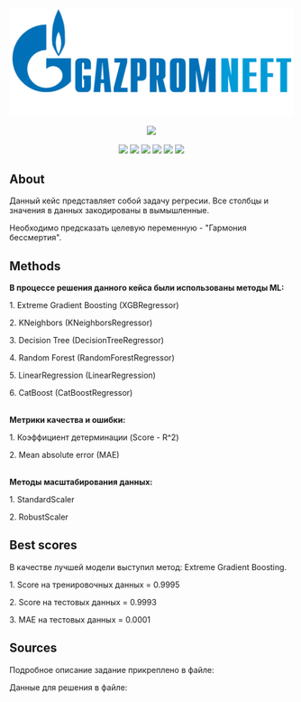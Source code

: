 <p align="center">
   <img src="cxg1zjmnr497zeq15ne9zzlausjb6obw.png" width="600">
</p>
<p align="center">
   <img src="https://img.shields.io/badge/Language-Jupyter Notebook-orange">
</p>
<p align="center">
   <img src="https://img.shields.io/badge/DecisionTree-2bd000">
   <img src="https://img.shields.io/badge/Random Forest-1c17e7">
   <img src="https://img.shields.io/badge/KNeighbors-a0109c">
   <img src="https://img.shields.io/badge/LinearRegression-80fed2">
   <img src="https://img.shields.io/badge/XGBoost-dc3f16">
   <img src="https://img.shields.io/badge/CatBoost-ebe633">
</p>

## About
<p align="Left">
   Данный кейс представляет собой задачу регресии. Все столбцы и значения в данных закодированы в вымышленные.

   Необходимо предсказать целевую переменную - "Гармония бессмертия".
</p>

## Methods
   <p align="Left">
  <b>В процессе решения данного кейса были использованы методы ML:</b>
  
   <p align="Left">
   <p> 1. Extreme Gradient Boosting (XGBRegressor)</p>
   <p> 2. KNeighbors (KNeighborsRegressor)</p>
   <p> 3. Decision Tree (DecisionTreeRegressor)</p>
   <p>  4. Random Forest (RandomForestRegressor)</p>
   <p> 5. LinearRegression (LinearRegression)</p>
   <p> 6. CatBoost (CatBoostRegressor)</p>
   </p>
  <br>
  <b>Метрики качества и ошибки:</b>
  <p align="Left">
  <p>  1. Коэффициент детерминации (Score - R^2)</p>
  <p>  2. Mean absolute error (MAE)</p>
  </p>  
  <br>
  <b>Методы масштабирования данных:</b>
  <p align="Left">
  <p>  1. StandardScaler </p>
  <p>  2. RobustScaler </p>
  </p>  
  

## Best scores
<p align="Left">
   В качестве лучшей модели выступил метод: Extreme Gradient Boosting.
<p align="Left">
   <p> 1. Score на тренировочных данных = 0.9995</p>
   <p> 2. Score на тестовых данных = 0.9993</p>
   <p> 3. MAE на тестовых данных = 0.0001</p>
   </p>
</p>

## Sources
<p align="Left">
   Подробное описание задание прикреплено в файле: 

   Данные для решения в файле: 
</p>
